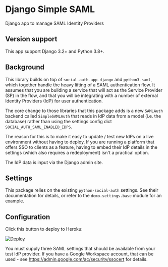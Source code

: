 # Django Simple SAML

Django app to manage SAML Identity Providers

## Version support

This app support Django 3.2+ and Python 3.8+.

## Background

This library builds on top of `social-auth-app-django` and
`python3-saml`, which together handle the heavy lifting of a SAML
authentication flow. It assumes that you are building a service that
will act as the Service Provider (SP) in the flow, and that you will be
integrating with a number of external Identity Providers (IdP) for user
authentication.

The core change to those libraries that this package adds is a new
`SAMLAuth` backend called `SimpleSAMLAuth` that reads in IdP data from a
model (i.e. the database) rather than using the settings config dict
`SOCIAL_AUTH_SAML_ENABLED_IDPS`.

The reason for this is to make it easy to update / test new IdPs on a
live environment without having to deploy. If you are running a platform
that offers SSO to clients as a feature, having to embed their IdP
details in the settings (which also requires a redeployment) isn't a
practical option.

The IdP data is input via the Django admin site.

## Settings

This package relies on the existing `python-social-auth` settings. See
their documentation for details, or refer to the `demo.settings.base`
module for an example.

## Configuration

Click this button to deploy to Heroku:

[![Deploy](https://www.herokucdn.com/deploy/button.svg)](https://heroku.com/deploy)

You must supply three SAML settings that should be available from your
test IdP provider. If you have a Google Workspace account, that can be
used - see https://admin.google.com/ac/security/ssocert for details.
